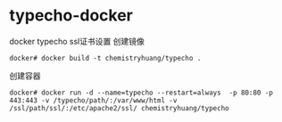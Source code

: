 # typecho-docker
docker typecho ssl证书设置
创建镜像

```shell
docker# docker build -t chemistryhuang/typecho .
```

创建容器

```shell
docker# docker run -d --name=typecho --restart=always  -p 80:80 -p 443:443 -v /typecho/path/:/var/www/html -v /ssl/path/ssl/:/etc/apache2/ssl/ chemistryhuang/typecho
```

